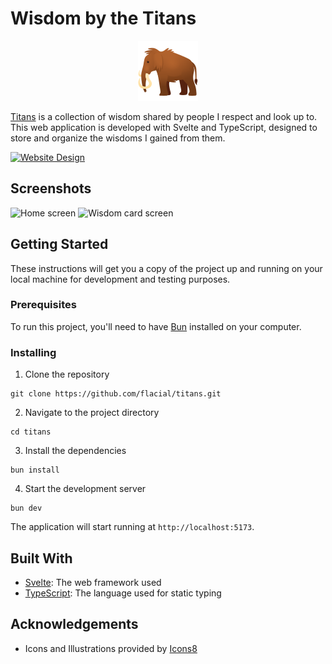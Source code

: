 # Wisdom by the Titans

<p align="center">
  <img src="https://github.com/flacial/titans/blob/main/public/favicon.png" alt="Logo">
</p>

[Titans](https://titans.flacial.dev/) is a collection of wisdom shared by people I respect and look up to. This web application is developed with Svelte and TypeScript, designed to store and organize the wisdoms I gained from them.

[![Website Design](https://img.shields.io/badge/Design-Lunacy%20App-blue)](https://lun-eu.icons8.com/d/YX97yJ2KB0Gq3cpVAQZZRQ?page=Yn97yJ2KB0Gq3cpVAQZZRQ&vp=-146,-591,5447,3141)

## Screenshots

<img src="https://github.com/flacial/titans/blob/main/mockup-1.png" alt="Home screen"/>
<img src="https://github.com/flacial/titans/blob/main/mockup-2.png" alt="Wisdom card screen"/>

## Getting Started

These instructions will get you a copy of the project up and running on your local machine for development and testing purposes.

### Prerequisites

To run this project, you'll need to have [Bun](https://bun.sh/) installed on your computer.

### Installing

1. Clone the repository

```
git clone https://github.com/flacial/titans.git
```

2. Navigate to the project directory

```
cd titans
```

3. Install the dependencies

```
bun install
```

4. Start the development server

```
bun dev
```

The application will start running at `http://localhost:5173`.

## Built With

- [Svelte](https://svelte.dev/): The web framework used
- [TypeScript](https://www.typescriptlang.org/): The language used for static typing

## Acknowledgements

- Icons and Illustrations provided by [Icons8](https://icons8.com)
